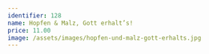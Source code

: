 ```yaml
---
identifier: 128
name: Hopfen & Malz, Gott erhalt’s!
price: 11.00
image: /assets/images/hopfen-und-malz-gott-erhalts.jpg
---
```

